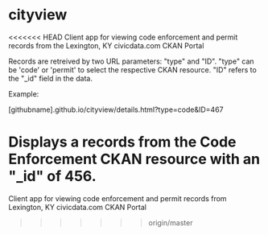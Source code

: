 cityview
========

<<<<<<< HEAD
Client app for viewing code enforcement and permit records from the Lexington, KY civicdata.com CKAN Portal

Records are retreived by two URL parameters: "type" and "ID". "type" can be 'code' or 'permit' to select the respective CKAN resource. "ID" refers to the "_id" field in the data.

Example:

[githubname].github.io/cityview/details.html?type=code&ID=467

Displays a records from the Code Enforcement CKAN resource with an "_id" of 456.
=======
Client app for viewing code enforcement and permit records from Lexington, KY civicdata.com CKAN Portal
>>>>>>> origin/master
